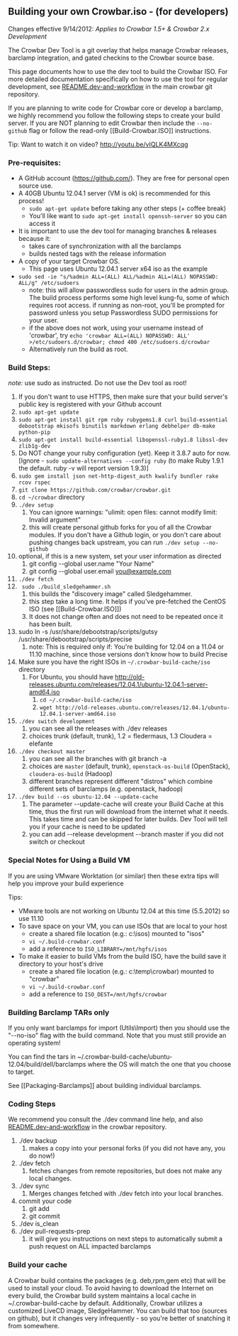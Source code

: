 ##  Building your own Crowbar.iso - (for developers)

Changes effective 9/14/2012: *Applies to Crowbar 1.5+ & Crowbar 2.x Development*

The Crowbar Dev Tool is a git overlay that helps manage Crowbar releases, barclamp integration, and gated checkins to the Crowbar source base.

This page documents how to use the dev tool to build the Crowbar ISO.  For more detailed documentation specifically on how to use the tool for regular development, see [README.dev-and-workflow](https://github.com/crowbar/crowbar/blob/master/README.dev-and-workflow) in the main crowbar git repository.

If you are planning to write code for Crowbar core or develop a barclamp, we highly recommend you follow the following steps to create your build server.  If you are NOT planning to edit Crowbar then include the `--no-github` flag or follow the read-only [[Build-Crowbar.ISO]] instructions.

Tip: Want to watch it on video? http://youtu.be/vIQLK4MXcqg

### Pre-requisites:

* A GitHub account (https://github.com/).  They are free for personal open source use.
* A 40GB Ubuntu 12.04.1 server (VM is ok) is recommended for this process!  
   * `sudo apt-get update` before taking any other steps (+ coffee break)
   * You'll like want to `sudo apt-get install openssh-server` so you can access it
* It is important to use the dev tool for managing branches & releases because it:
   * takes care of synchronization with all the barclamps
   * builds nested tags with the release information
* A copy of your target Crowbar OS.  
   * This page uses Ubuntu 12.04.1 server x64 iso as the example
* `sudo sed -ie "s/%admin ALL=(ALL) ALL/%admin ALL=(ALL) NOPASSWD: ALL/g" /etc/sudoers`
   * note: this will allow passwordless sudo for users in the admin group. The build process performs some high level kung-fu, some of which requires root access. if running as non-root, you'll be prompted for password unless you setup Passwordless SUDO permissions for your user. 
   * if the above does not work, using your username instead of 'crowbar', try `echo 'crowbar ALL=(ALL) NOPASSWD: ALL' >/etc/sudoers.d/crowbar; chmod 400 /etc/sudoers.d/crowbar`
   * Alternatively run the build as root.


### Build Steps:

_note:_ use sudo as instructed.  Do not use the Dev tool as root!

1. If you don't want to use HTTPS, then make sure that your build server's public key is registered with your Github account
1. `sudo apt-get update`
1. `sudo apt-get install git rpm ruby rubygems1.8 curl build-essential debootstrap mkisofs binutils markdown erlang debhelper db-make python-pip`
1. `sudo apt-get install build-essential libopenssl-ruby1.8 libssl-dev zlib1g-dev` 
1. Do NOT change your ruby configuration (yet). Keep it 3.8.7 auto for now. [Ignore - `sudo update-alternatives --config ruby` (to make Ruby 1.9.1 the default. ruby -v will report version 1.9.3)]
1. `sudo gem install json net-http-digest_auth kwalify bundler rake rcov rspec`
1. `git clone https://github.com/crowbar/crowbar.git`
1. `cd ~/crowbar` directory
1. `./dev setup`
   1. You can ignore warnings: "ulimit: open files: cannot modify limit: Invalid argument"
   1. this will create personal github forks for you of all the Crowbar modules. If you don't have a Github login, or you don't care about pushing changes back upstream, you can run `./dev setup --no-github`
1. optional, if this is a new system, set your user information as directed 
   1. git config --global user.name "Your Name"
   1. git config --global user.email you@example.com
1. `./dev fetch`
1. ` sudo ./build_sledgehammer.sh`
   1. this builds the "discovery image" called Sledgehammer.  
   1. this step take a long time.  It helps if you've pre-fetched the CentOS ISO (see [[Build-Crowbar.ISO]])
   1. It does not change often and does not need to be repeated once it has been built.
1. sudo ln -s /usr/share/debootstrap/scripts/gutsy /usr/share/debootstrap/scripts/precise
   1. note: This is required only if: You're building for 12.04 on a 11.04 or 11.10 machine, since those versions don't know how to build Precise
1. Make sure you have the right ISOs in `~/.crowbar-build-cache/iso` directory
   1. For Ubuntu, you should have http://old-releases.ubuntu.com/releases/12.04.1/ubuntu-12.04.1-server-amd64.iso
      1. `cd ~/.crowbar-build-cache/iso`
      1. `wget http://old-releases.ubuntu.com/releases/12.04.1/ubuntu-12.04.1-server-amd64.iso`
1. `./dev switch development`
   1. you can see all the releases with ./dev releases
   1. choices trunk (default, trunk), 1.2 = fledermaus, 1.3 Cloudera = elefante
1. `./dev checkout master` 
   1. you can see all the branches with git branch -a
   1. choices are `master` (default, trunk), `openstack-os-build` (OpenStack), `cloudera-os-build` (Hadoop)
   1. different branches represent different "distros" which combine different sets of barclamps (e.g. openstack, hadoop)
1. `./dev build --os ubuntu-12.04 --update-cache` 
   1. The parameter --update-cache will create your Build Cache at this time, thus the first run will download from the internet what it needs.  This takes time and can be skipped for later builds.  Dev Tool will tell you if your cache is need to be updated
   1. you can add --release development --branch master if you did not switch or checkout 

### Special Notes for Using a Build VM
If you are using VMware Worktation (or similar) then these extra tips will help you improve your build experience

Tips:

* VMware tools are not working on Ubuntu 12.04 at this time (5.5.2012) so use 11.10
* To save space on your VM, you can use ISOs that are local to your host
   * create a shared file location (e.g.: c:\isos) mounted to "isos"
   * `vi ~/.build-crowbar.conf`
   * add a reference to `ISO_LIBRARY=/mnt/hgfs/isos`
* To make it easier to build VMs from the build ISO, have the build save it directory to your host's drive
   * create a shared file location (e.g.: c:\temp\crowbar) mounted to "crowbar"
   * `vi ~/.build-crowbar.conf`
   * add a reference to `ISO_DEST=/mnt/hgfs/crowbar`

### Building Barclamp TARs only

If you only want barclamps for import (Utils\Import) then you should use the "--no-iso" flag with the build command.  Note that you must still provide an operating system!

You can find the tars in ~/.crowbar-build-cache/ubuntu-12.04/build/dell/barclamps where the OS will match the one that you choose to target.

See [[Packaging-Barclamps]] about building individual barclamps.

### Coding Steps

We recommend you consult the ./dev command line help, and also [README.dev-and-workflow](https://github.com/crowbar/crowbar/blob/master/README.dev-and-workflow) in the crowbar repository.

1. ./dev backup
   1. makes a copy into your personal forks (if you did not have any, you do now!)
1. ./dev fetch
   1. fetches changes from remote repositories, but does not make any local changes.
1. ./dev sync
   1. Merges changes fetched with ./dev fetch into your local branches.
1. commit your code
   1. git add
   1. git commit
1. ./dev is_clean
1. ./dev pull-requests-prep
   1. it will give you instructions on next steps to automatically submit a push request on ALL impacted barclamps


### Build your cache
A Crowbar build contains the packages (e.g. deb,rpm,gem etc) that will be used to install your cloud. To avoid having to download the Internet on every build, the Crowbar build system maintains a local cache in ~/.crowbar-build-cache by default.
Additionally, Crowbar utilizes a customized LiveCD image, SledgeHammer. You can build that too (sources on github), but it changes very infrequently - so you're better of snatching it from somewhere.
